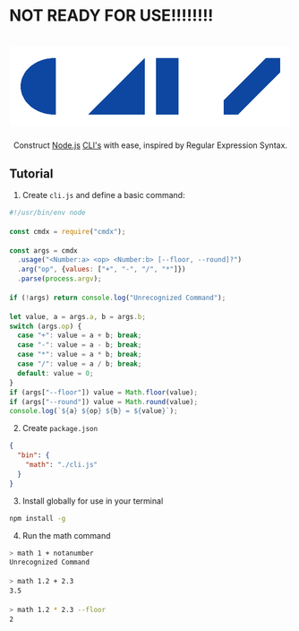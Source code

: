 # NOT READY FOR USE!!!!!!!!

![cmdx](cmdx.gif)
==========

<p align="center">Construct <a href="http://nodejs.org">Node.js</a> <a href="https://en.wikipedia.org/wiki/Command-line_interface">CLI's</a> with ease, inspired by Regular Expression Syntax.</p>

## Tutorial

1. Create `cli.js` and define a basic command:

```js
#!/usr/bin/env node

const cmdx = require("cmdx");

const args = cmdx
  .usage("<Number:a> <op> <Number:b> [--floor, --round]?")
  .arg("op", {values: ["+", "-", "/", "*"]})
  .parse(process.argv);
  
if (!args) return console.log("Unrecognized Command");  
  
let value, a = args.a, b = args.b;
switch (args.op) {
  case "+": value = a + b; break;
  case "-": value = a - b; break;
  case "*": value = a * b; break;
  case "/": value = a / b; break;
  default: value = 0;
}
if (args["--floor"]) value = Math.floor(value);
if (args["--round"]) value = Math.round(value);
console.log(`${a} ${op} ${b} = ${value}`);  
```

2. Create `package.json`

```json
{
  "bin": {
    "math": "./cli.js"
  }
}
```

3. Install globally for use in your terminal

```bash
npm install -g
```

4. Run the math command

```bash
> math 1 + notanumber
Unrecognized Command

> math 1.2 + 2.3
3.5

> math 1.2 * 2.3 --floor
2
```
